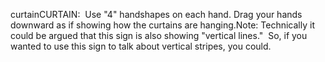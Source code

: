 curtainCURTAIN:  Use "4" handshapes on each hand. Drag your hands downward as if showing how the curtains are hanging.Note: Technically it could be argued that this sign is also showing "vertical lines."  So, if you wanted to use this sign 
to talk about vertical stripes, you could.